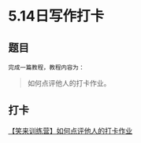 # 5.14日写作打卡
## 题目
    完成一篇教程，教程内容为：
>如何点评他人的打卡作业。

## 打卡
[【笑来训练营】如何点评他人的打卡作业](../教程/【笑来训练营】如何点评他人的打卡作业.md)